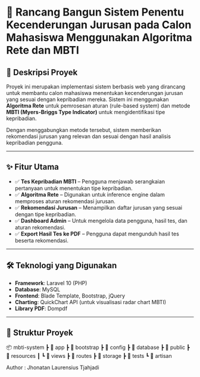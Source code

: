 # 📌 Rancang Bangun Sistem Penentu Kecenderungan Jurusan pada Calon Mahasiswa Menggunakan Algoritma Rete dan MBTI  

## 📖 Deskripsi Proyek  
Proyek ini merupakan implementasi sistem berbasis web yang dirancang untuk membantu calon mahasiswa menentukan kecenderungan jurusan yang sesuai dengan kepribadian mereka. Sistem ini menggunakan **Algoritma Rete** untuk pemrosesan aturan (rule-based system) dan metode **MBTI (Myers-Briggs Type Indicator)** untuk mengidentifikasi tipe kepribadian.  

Dengan menggabungkan metode tersebut, sistem memberikan rekomendasi jurusan yang relevan dan sesuai dengan hasil analisis kepribadian pengguna.  

---

## ✨ Fitur Utama  
- ✅ **Tes Kepribadian MBTI** – Pengguna menjawab serangkaian pertanyaan untuk menentukan tipe kepribadian.  
- ✅ **Algoritma Rete** – Digunakan untuk inference engine dalam memproses aturan rekomendasi jurusan.  
- ✅ **Rekomendasi Jurusan** – Menampilkan daftar jurusan yang sesuai dengan tipe kepribadian.  
- ✅ **Dashboard Admin** – Untuk mengelola data pengguna, hasil tes, dan aturan rekomendasi.  
- ✅ **Export Hasil Tes ke PDF** – Pengguna dapat mengunduh hasil tes beserta rekomendasi.  

---

## 🛠️ Teknologi yang Digunakan  
- **Framework**: Laravel 10 (PHP)  
- **Database**: MySQL  
- **Frontend**: Blade Template, Bootstrap, jQuery  
- **Charting**: QuickChart API (untuk visualisasi radar chart MBTI)  
- **Library PDF**: Dompdf  

---

## 📂 Struktur Proyek  
📦 mbti-system
┣ 📂 app
┣ 📂 bootstrap
┣ 📂 config
┣ 📂 database
┣ 📂 public
┣ 📂 resources
┃ ┗ 📂 views
┣ 📂 routes
┣ 📂 storage
┣ 📂 tests
┗ 📜 artisan

Author : Jhonatan Laurensius Tjahjadi